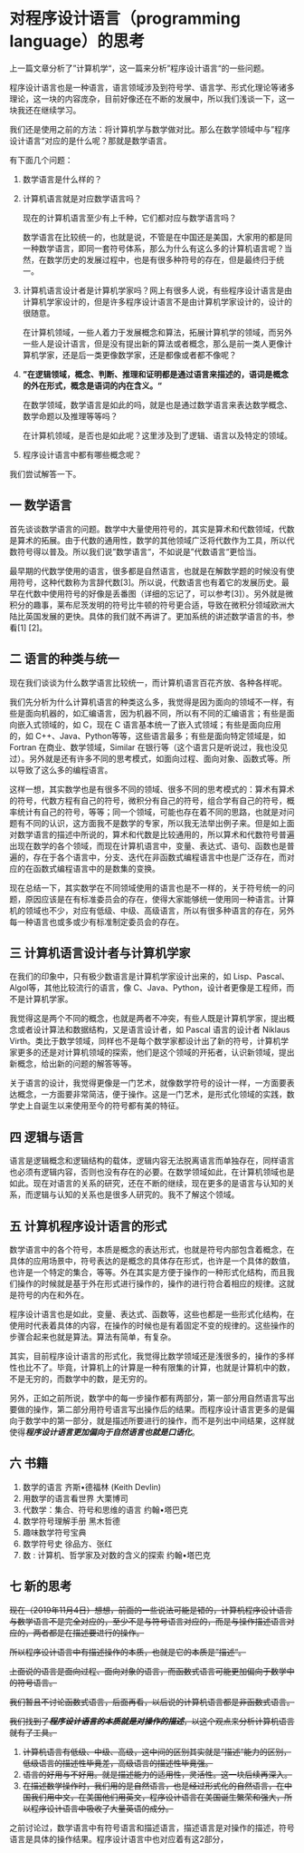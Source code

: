 # 对程序设计语言（programming language）的思考

上一篇文章分析了”计算机学“，这一篇来分析”程序设计语言“的一些问题。

程序设计语言也是一种语言，语言领域涉及到符号学、语言学、形式化理论等诸多理论，这一块的内容庞杂，目前好像还在不断的发展中，所以我们浅谈一下，这一块我还在继续学习。

我们还是使用之前的方法：将计算机学与数学做对比。那么在数学领域中与”程序设计语言“对应的是什么呢？那就是数学语言。

有下面几个问题：

1. 数学语言是什么样的？

2. 计算机语言就是对应数学语言吗？

   现在的计算机语言至少有上千种，它们都对应与数学语言吗？

   数学语言在比较统一的，也就是说，不管是在中国还是美国，大家用的都是同一种数学语言，即同一套符号体系，那么为什么有这么多的计算机语言呢？当然，在数学历史的发展过程中，也是有很多种符号的存在，但是最终归于统一。

3. 计算机语言设计者是计算机学家吗？网上有很多人说，有些程序设计语言是由计算机学家设计的，但是许多程序设计语言不是由计算机学家设计的，设计的很随意。

   在计算机领域，一些人着力于发展概念和算法，拓展计算机学的领域，而另外一些人是设计语言，但是没有提出新的算法或者概念，那么是前一类人更像计算机学家，还是后一类更像数学家，还是都像或者都不像呢？

4. **”在逻辑领域，概念、判断、推理和证明都是通过语言来描述的，语词是概念的外在形式，概念是语词的内在含义。“**

   在数学领域，数学语言是如此的吗，就是也是通过数学语言来表达数学概念、数学命题以及推理等等吗？

   在计算机领域，是否也是如此呢？这里涉及到了逻辑、语言以及特定的领域。

5. 程序设计语言中都有哪些概念呢？

   

   

   



我们尝试解答一下。

## 一 数学语言

首先谈谈数学语言的问题。数学中大量使用符号的，其实是算术和代数领域，代数是算术的拓展。由于代数的通用性，数学的其他领域广泛将代数作为工具，所以代数符号得以普及。所以我们说”数学语言“，不如说是”代数语言“更恰当。

最早期的代数学使用的语言，很多都是自然语言，也就是在解数学题的时候没有使用符号，这种代数称为言辞代数[3]。所以说，代数语言也有着它的发展历史。最早在代数中使用符号的好像是丢番图（详细的忘记了，可以参考[3]）。另外就是微积分的趣事，莱布尼茨发明的符号比牛顿的符号更合适，导致在微积分领域欧洲大陆比英国发展的更快。具体的我们就不再讲了。更加系统的讲述数学语言的书，参看[1] [2]。



## 二 语言的种类与统一

现在我们谈谈为什么数学语言比较统一，而计算机语言百花齐放、各种各样呢。

我们先分析为什么计算机语言的种类这么多，我觉得是因为面向的领域不一样，有些是面向机器的，如汇编语言，因为机器不同，所以有不同的汇编语言；有些是面向嵌入式领域的，如 C，现在 C 语言基本统一了嵌入式领域；有些是面向应用的，如 C++、Java、Python等等，这些语言最多；有些是面向特定领域是，如 Fortran 在商业、数学领域，Similar 在银行等（这个语言只是听说过，我也没见过）。另外就是还有许多不同的思考模式，如面向过程、面向对象、函数式等。所以导致了这么多的编程语言。

这样一想，其实数学也是有很多不同的领域、很多不同的思考模式的：算术有算术的符号，代数方程有自己的符号，微积分有自己的符号，组合学有自己的符号，概率统计有自己的符号，等等；同一个领域，可能也存在着不同的思路，也就是对问题有不同的认识，这方面我不是数学的专家，所以我无法举出例子来。但是如上面对数学语言的描述中所说的，算术和代数是比较通用的，所以算术和代数符号普遍出现在数学的各个领域，而现在计算机语言中，变量、表达式、语句、函数也是普遍的，存在于各个语言中，分支、迭代在非函数式编程语言中也是广泛存在，而对应的在函数式编程语言中的是数集的变换。

现在总结一下，其实数学在不同领域使用的语言也是不一样的，关于符号统一的问题，原因应该是在有标准委员会的存在，使得大家能够统一使用同一种语言。计算机的领域也不少，对应有低级、中级、高级语言，所以有很多种语言的存在，另外每一种语言也或多或少有标准制定委员会的存在。



## 三 计算机语言设计者与计算机学家

在我们的印象中，只有极少数语言是计算机学家设计出来的，如 Lisp、Pascal、Algol等，其他比较流行的语言，像 C、Java、Python，设计者更像是工程师，而不是计算机学家。

我觉得这是两个不同的概念，也就是两者不冲突，有些人既是计算机学家，提出概念或者设计算法和数据结构，又是语言设计者，如 Pascal 语言的设计者 Niklaus Virth。类比于数学领域，同样也不是每个数学家都设计出了新的符号，计算机学家更多的还是对计算机领域的探索，他们是这个领域的开拓者，认识新领域，提出新概念，给出新的问题的解答等等。

关于语言的设计，我觉得更像是一门艺术，就像数学符号的设计一样，一方面要表达概念，一方面要非常简洁，便于操作。这是一门艺术，是形式化领域的实践，数学史上自诞生以来使用至今的符号都有美的特征。



## 四 逻辑与语言

语言是逻辑概念和逻辑结构的载体，逻辑内容无法脱离语言而单独存在，同样语言也必须有逻辑内容，否则也没有存在的必要。在数学领域如此，在计算机领域也是如此。现在对语言的关系的研究，还在不断的继续，现在更多的是语言与认知的关系，而逻辑与认知的关系也是很多人研究的。我不了解这个领域。



## 五 计算机程序设计语言的形式

数学语言中的各个符号，本质是概念的表达形式，也就是符号内部包含着概念，在具体的应用场景中，符号表达的是概念的具体存在形式，也许是一个具体的数值，也许是一个特定的集合，等等。外在其实是方便于操作的一种形式化结构，而且我们操作的时候就是基于外在形式进行操作的，操作的进行符合着相应的规律。这就是符号的内在和外在。

程序设计语言也是如此，变量、表达式、函数等，这些也都是一些形式化结构，在使用时代表着具体的内容，在操作的时候也是有着固定不变的规律的。这些操作的步骤合起来也就是算法。算法有简单，有复杂。

其实，目前程序设计语言的形式化，我觉得比数学领域还是浅很多的，操作的多样性也比不了。毕竟，计算机上的计算是一种有限集的计算，也就是计算机中的数，不是无穷的，而数学中的数，是无穷的。

另外，正如之前所说，数学中的每一步操作都有两部分，第一部分用自然语言写出要做的操作，第二部分用符号语言写出操作后的结果。而程序设计语言更多的是偏向于数学中的第一部分，就是描述所要进行的操作，而不是列出中间结果，这样就使得***程序设计语言更加偏向于自然语言也就是口语化***。



## 六 书籍

1. 数学的语言    齐斯•德福林 (Keith Devlin)
2. 用数学的语言看世界     大栗博司 
3. 代数学：集合、符号和思维的语言    约翰•塔巴克
4. 数学符号理解手册   黑木哲德 
5. 趣味数学符号宝典 
6. 数学符号史    徐品方、张红 
7. 数 : 计算机、哲学家及对数的含义的探索  约翰•塔巴克



## 七 新的思考

~~现在（2019年11月4日）想想，前面的一些说法可能是错的，计算机程序设计语言与数学语言不是完全对应的，至少不是与符号语言对应的，而是与操作描述语言对应的，两者都是在描述要进行的操作。~~

~~所以程序设计语言中有描述操作的本质，也就是它的本质是”描述“。~~

~~上面说的语言是面向过程、面向对象的语言，而函数式语言可能更加偏向于数学中的符号语言。~~

~~我们暂且不讨论函数式语言，后面再看，以后说的计算机语言都是非函数式语言。~~

~~我们找到了***程序设计语言的本质就是对操作的描述***，以这个观点来分析计算机语言就有了工具。~~

1. ~~计算机语言有低级、中级、高级，这中间的区别其实就是”描述“能力的区别，低级语言的描述性毕竟差，高级语言的描述性毕竟强。~~
2. ~~语言的好用与不好用。就是描述能力的适用性，灵活性。这一块后续再深入。~~
3. ~~在描述数学操作时，我们用的是自然语言，也是经过形式化的自然语言，在中国我们用中文，在美国他们用英文，程序设计语言在美国诞生繁荣和强大，所以程序设计语言中吸收了大量英语的成分。~~



之前讨论过，数学语言中有符号语言和描述语言，描述语言是对操作的描述，符号语言是具体的操作结果。程序设计语言中也对应着有这2部分，

